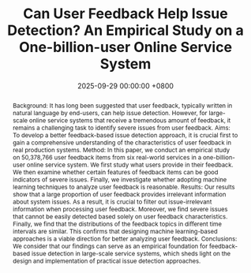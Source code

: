 ---
title:          "Can User Feedback Help Issue Detection? An Empirical Study on a One-billion-user Online Service System"
date:           2025-09-29 00:00:00 +0800
selected:       true
pub:            >-
                The 19th ACM/IEEE International Symposium on Empirical Software Engineering and Measurement, Honolulu, Hawaii, USA, Sep. 29 - Oct. 3, 2025.
pub_pre:        >-
                <span class="badge badge-pill badge-custom badge-success">ESEM'25</span> 
abstract: >-
  Background: It has long been suggested that user feedback, typically written in natural language by end-users, can help issue detection. However, for large-scale online service systems that receive a tremendous amount of feedback, it remains a challenging task to identify severe issues from user feedback. Aims: To develop a better feedback-based issue detection approach, it is crucial first to gain a comprehensive understanding of the characteristics of user feedback in real production systems. Method: In this paper, we conduct an empirical study on 50,378,766 user feedback items from six real-world services in a one-billion-user online service system. We first study what users provide in their feedback. We then examine whether certain features of feedback items can be good indicators of severe issues. Finally, we investigate whether adopting machine learning techniques to analyze user feedback is reasonable. Results: Our results show that a large proportion of user feedback provides irrelevant information about system issues. As a result, it is crucial to filter out issue-irrelevant information when processing user feedback. Moreover, we find severe issues that cannot be easily detected based solely on user feedback characteristics. Finally, we find that the distributions of the feedback topics in different time intervals are similar. This confirms that designing machine learning-based approaches is a viable direction for better analyzing user feedback. Conclusions: We consider that our findings can serve as an empirical foundation for feedback-based issue detection in large-scale service systems, which sheds light on the design and implementation of practical issue detection approaches.
# cover:          
authors:
  - Shuyao Jiang
  - Jiazhen Gu
  - Wujie Zheng
  - Yangfan Zhou
  - Michael R. Lyu
links:
  Arxiv: https://arxiv.org/abs/2508.00593
  Slides: https://shuyaojiang.github.io/publications/esem25/ESEM25_Technical_Feedback_Slides.pdf
---
